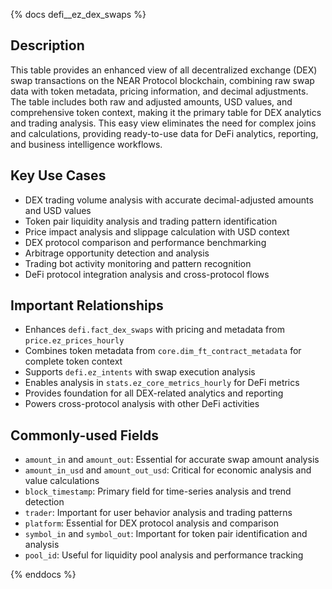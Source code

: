 {% docs defi__ez_dex_swaps %}

## Description
This table provides an enhanced view of all decentralized exchange (DEX) swap transactions on the NEAR Protocol blockchain, combining raw swap data with token metadata, pricing information, and decimal adjustments. The table includes both raw and adjusted amounts, USD values, and comprehensive token context, making it the primary table for DEX analytics and trading analysis. This easy view eliminates the need for complex joins and calculations, providing ready-to-use data for DeFi analytics, reporting, and business intelligence workflows.

## Key Use Cases
- DEX trading volume analysis with accurate decimal-adjusted amounts and USD values
- Token pair liquidity analysis and trading pattern identification
- Price impact analysis and slippage calculation with USD context
- DEX protocol comparison and performance benchmarking
- Arbitrage opportunity detection and analysis
- Trading bot activity monitoring and pattern recognition
- DeFi protocol integration analysis and cross-protocol flows

## Important Relationships
- Enhances `defi.fact_dex_swaps` with pricing and metadata from `price.ez_prices_hourly`
- Combines token metadata from `core.dim_ft_contract_metadata` for complete token context
- Supports `defi.ez_intents` with swap execution analysis
- Enables analysis in `stats.ez_core_metrics_hourly` for DeFi metrics
- Provides foundation for all DEX-related analytics and reporting
- Powers cross-protocol analysis with other DeFi activities

## Commonly-used Fields
- `amount_in` and `amount_out`: Essential for accurate swap amount analysis
- `amount_in_usd` and `amount_out_usd`: Critical for economic analysis and value calculations
- `block_timestamp`: Primary field for time-series analysis and trend detection
- `trader`: Important for user behavior analysis and trading patterns
- `platform`: Essential for DEX protocol analysis and comparison
- `symbol_in` and `symbol_out`: Important for token pair identification and analysis
- `pool_id`: Useful for liquidity pool analysis and performance tracking

{% enddocs %} 
